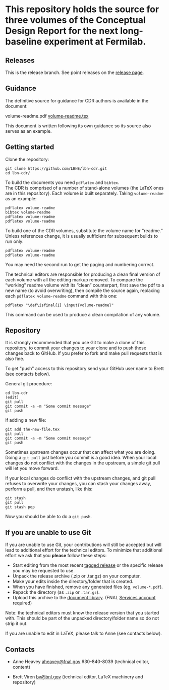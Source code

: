 This repository holds the source for three volumes of the Conceptual Design Report for the next long-baseline experiment at Fermilab.
====

Releases
---

This is the release branch.  See point releases on the
[release page](https://github.com/LBNE/lbn-cdr/releases).

Guidance
---

The definitive source for guidance for CDR authors is available in the
document:

  volume-readme.pdf
  [volume-readme.tex](volume-readme.tex)

This document is written following its own guidance so its source also
serves as an example.

Getting started
---

Clone the repository:

    git clone https://github.com/LBNE/lbn-cdr.git
    cd lbn-cdr/

To build the documents you need `pdflatex` and `bibtex`.  
The CDR is comprised of a number of stand-alone volumes (the LaTeX
ones are in this repository).
Each volume is built separately.
Taking `volume-readme` as an example:

    pdflatex volume-readme
    bibtex volume-readme
    pdflatex volume-readme
    pdflatex volume-readme

To build one of the CDR volumes, substitute the volume name for "readme.”  Unless references change,
it is usually sufficient for subsequent builds to run only:

    pdflatex volume-readme
    pdflatex volume-readme

You may need the second run to get the paging and numbering correct.

The technical editors are responsible for producing a clean final
version of each volume with all the editing markup removed.  To compare
the “working” readme volume with its “clean” counterpart, first save the
pdf to a new name (to avoid overwriting), then compile the source again, 
replacing each `pdflatex volume-readme` command with this one:

    pdflatex "\def\isfinal{1} \input{volume-readme}"

This command can be used to produce a clean compilation of any volume.

Repository
---

It is strongly recommended that you use Git to make a clone of this
repository, to commit your changes to your clone and to push those
changes back to GitHub.  If you prefer to fork and make pull
requests that is also fine.

To get "push" access to this repository send your GitHub user name to
Brett (see contacts below).

General git procedure:

    cd lbn-cdr
    (edit)
    git pull
    git commit -a -m "Some commit message"
    git push

If adding a new file:

    git add the-new-file.tex
    git pull
    git commit -a -m "Some commit message"
    git push

Sometimes upstream changes occur that can affect what you are doing. Doing a `git pull` just before you commit is a good idea. When your local changes do not conflict with the changes in the upstream, a simple git pull will let you move forward.

If your local changes do conflict with the upstream changes, and git pull refuses to overwrite your changes, you can stash your changes away, perform a pull, and then unstash, like this:

    git stash
    git pull
    git stash pop

Now you should be able to do a `git push`.


## If you are unable to use Git

If you are unable to use Git, your contributions will still be accepted
but will lead to additional effort for the technical editors.  To
minimize that additional effort we ask that you **please** follow these steps:

* Start editing from the most recent
  [tagged release](https://github.com/LBNE/lbn-cdr/releases) or the
  specific release you may be requested to use.
* Unpack the release archive (.zip or .tar.gz) on your computer.
* Make your edits inside the directory/folder that is created.
* When you have finished, remove any generated files (eg, `volume-*.pdf`).
* Repack the directory (as `.zip` or `.tar.gz`).
* Upload this archive to the [document library](https://web.fnal.gov/project/LBNF/ReviewsAndAssessments/CD-1Preparation/Shared%20Documents/Forms/AllItems.aspx). (FNAL
[Services account](https://fermi.service-now.com/kb_view.do?sysparm_article=KB0010542) required)

Note: the technical editors must know the release version that you
started with.  This should be part of the unpacked directory/folder
name so do not strip it out.

If you are unable to edit in LaTeX, please talk to Anne (see contacts below).

Contacts
---

* Anne Heavey <aheavey@fnal.gov> 630-840-8039 (technical editor, content)

* Brett Viren <bv@bnl.gov> (technical editor, LaTeX machinery and repository)
